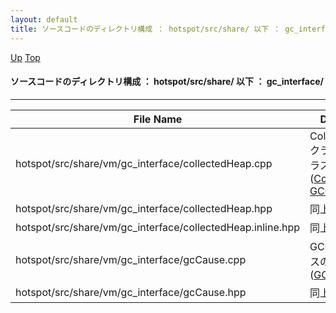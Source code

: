 ```yaml
---
layout: default
title: ソースコードのディレクトリ構成 ： hotspot/src/share/ 以下 ： gc_interface/
---
```

[Up](nopoim3uPN.html) [Top](../index.html)

#### ソースコードのディレクトリ構成 ： hotspot/src/share/ 以下 ： gc_interface/

--- 

File Name                                                             | Description
--------------------------------------------------------------------- | -----------------------------------------------------------------
hotspot/src/share/vm/gc_interface/collectedHeap.cpp                   |  CollectedHeap クラス関連のクラスの定義 ([CollectedHeap, GCCauseSetter](noGOSQyOP6.html))
hotspot/src/share/vm/gc_interface/collectedHeap.hpp                   |  同上
hotspot/src/share/vm/gc_interface/collectedHeap.inline.hpp            |  同上
hotspot/src/share/vm/gc_interface/gcCause.cpp                         |  GCCause クラスの定義 ([GCCause](nor2rTZgvb.html))
hotspot/src/share/vm/gc_interface/gcCause.hpp                         |  同上







